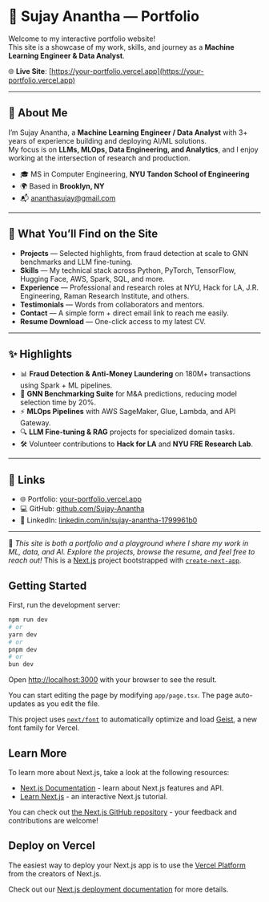 # 💼 Sujay Anantha — Portfolio

Welcome to my interactive portfolio website!  
This site is a showcase of my work, skills, and journey as a **Machine Learning Engineer & Data Analyst**.

🌐 **Live Site**: [https://your-portfolio.vercel.app](https://your-portfolio.vercel.app)

---

## 👋 About Me
I’m Sujay Anantha, a **Machine Learning Engineer / Data Analyst** with 3+ years of experience building and deploying AI/ML solutions.  
My focus is on **LLMs, MLOps, Data Engineering, and Analytics**, and I enjoy working at the intersection of research and production.

- 🎓 MS in Computer Engineering, **NYU Tandon School of Engineering**  
- 🌍 Based in **Brooklyn, NY**  
- 📬 [ananthasujay@gmail.com](mailto:ananthasujay@gmail.com)  

---

## 🚀 What You’ll Find on the Site
- **Projects** — Selected highlights, from fraud detection at scale to GNN benchmarks and LLM fine-tuning.
- **Skills** — My technical stack across Python, PyTorch, TensorFlow, Hugging Face, AWS, Spark, SQL, and more.
- **Experience** — Professional and research roles at NYU, Hack for LA, J.R. Engineering, Raman Research Institute, and others.
- **Testimonials** — Words from collaborators and mentors.
- **Contact** — A simple form + direct email link to reach me easily.
- **Resume Download** — One-click access to my latest CV.

---

## ✨ Highlights
- 📊 **Fraud Detection & Anti-Money Laundering** on 180M+ transactions using Spark + ML pipelines.  
- 🤖 **GNN Benchmarking Suite** for M&A predictions, reducing model selection time by 20%.  
- ⚡ **MLOps Pipelines** with AWS SageMaker, Glue, Lambda, and API Gateway.  
- 🔍 **LLM Fine-tuning & RAG** projects for specialized domain tasks.  
- 🛠️ Volunteer contributions to **Hack for LA** and **NYU FRE Research Lab**.  

---

## 🔗 Links
- 🌐 Portfolio: [your-portfolio.vercel.app](https://your-portfolio.vercel.app)  
- 💻 GitHub: [github.com/Sujay-Anantha](https://github.com/Sujay-Anantha)  
- 🔗 LinkedIn: [linkedin.com/in/sujay-anantha-1799961b0](https://www.linkedin.com/in/sujay-anantha-1799961b0/)  

---

📌 *This site is both a portfolio and a playground where I share my work in ML, data, and AI. Explore the projects, browse the resume, and feel free to reach out!*
This is a [Next.js](https://nextjs.org) project bootstrapped with [`create-next-app`](https://nextjs.org/docs/app/api-reference/cli/create-next-app).

## Getting Started

First, run the development server:

```bash
npm run dev
# or
yarn dev
# or
pnpm dev
# or
bun dev
```

Open [http://localhost:3000](http://localhost:3000) with your browser to see the result.

You can start editing the page by modifying `app/page.tsx`. The page auto-updates as you edit the file.

This project uses [`next/font`](https://nextjs.org/docs/app/building-your-application/optimizing/fonts) to automatically optimize and load [Geist](https://vercel.com/font), a new font family for Vercel.

## Learn More

To learn more about Next.js, take a look at the following resources:

- [Next.js Documentation](https://nextjs.org/docs) - learn about Next.js features and API.
- [Learn Next.js](https://nextjs.org/learn) - an interactive Next.js tutorial.

You can check out [the Next.js GitHub repository](https://github.com/vercel/next.js) - your feedback and contributions are welcome!

## Deploy on Vercel

The easiest way to deploy your Next.js app is to use the [Vercel Platform](https://vercel.com/new?utm_medium=default-template&filter=next.js&utm_source=create-next-app&utm_campaign=create-next-app-readme) from the creators of Next.js.

Check out our [Next.js deployment documentation](https://nextjs.org/docs/app/building-your-application/deploying) for more details.
